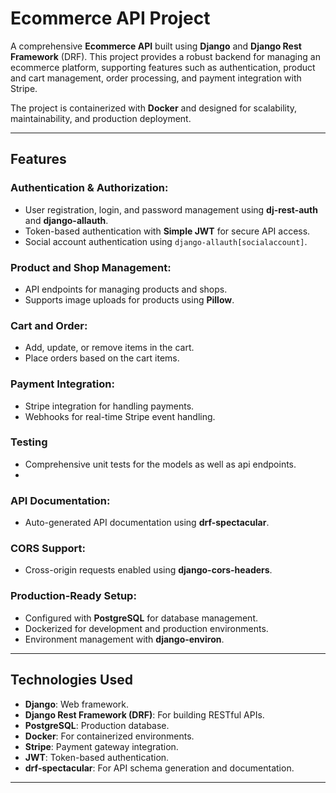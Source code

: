 # Ecommerce API Project

A comprehensive **Ecommerce API** built using **Django** and **Django Rest Framework** (DRF). This project provides a robust backend for managing an ecommerce platform, supporting features such as authentication, product and cart management, order processing, and payment integration with Stripe.

The project is containerized with **Docker** and designed for scalability, maintainability, and production deployment.

---

## Features

### Authentication & Authorization:
- User registration, login, and password management using **dj-rest-auth** and **django-allauth**.
- Token-based authentication with **Simple JWT** for secure API access.
- Social account authentication using `django-allauth[socialaccount]`.

### Product and Shop Management:
- API endpoints for managing products and shops.
- Supports image uploads for products using **Pillow**.

### Cart and Order:
- Add, update, or remove items in the cart.
- Place orders based on the cart items.

### Payment Integration:
- Stripe integration for handling payments.
- Webhooks for real-time Stripe event handling.

### Testing
- Comprehensive unit tests for the models as well as api endpoints.
- 
### API Documentation:
- Auto-generated API documentation using **drf-spectacular**.

### CORS Support:
- Cross-origin requests enabled using **django-cors-headers**.

### Production-Ready Setup:
- Configured with **PostgreSQL** for database management.
- Dockerized for development and production environments.
- Environment management with **django-environ**.

---

## Technologies Used

- **Django**: Web framework.
- **Django Rest Framework (DRF)**: For building RESTful APIs.
- **PostgreSQL**: Production database.
- **Docker**: For containerized environments.
- **Stripe**: Payment gateway integration.
- **JWT**: Token-based authentication.
- **drf-spectacular**: For API schema generation and documentation.

---
